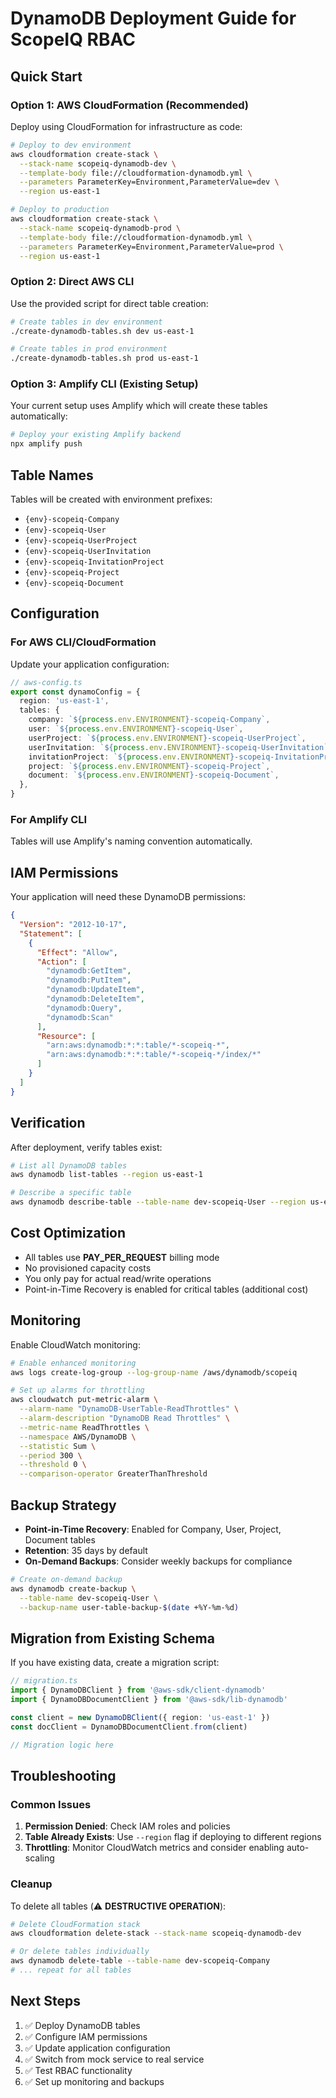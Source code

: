 # DynamoDB Deployment Guide for ScopeIQ RBAC

## Quick Start

### Option 1: AWS CloudFormation (Recommended)

Deploy using CloudFormation for infrastructure as code:

```bash
# Deploy to dev environment
aws cloudformation create-stack \
  --stack-name scopeiq-dynamodb-dev \
  --template-body file://cloudformation-dynamodb.yml \
  --parameters ParameterKey=Environment,ParameterValue=dev \
  --region us-east-1

# Deploy to production
aws cloudformation create-stack \
  --stack-name scopeiq-dynamodb-prod \
  --template-body file://cloudformation-dynamodb.yml \
  --parameters ParameterKey=Environment,ParameterValue=prod \
  --region us-east-1
```

### Option 2: Direct AWS CLI

Use the provided script for direct table creation:

```bash
# Create tables in dev environment
./create-dynamodb-tables.sh dev us-east-1

# Create tables in prod environment
./create-dynamodb-tables.sh prod us-east-1
```

### Option 3: Amplify CLI (Existing Setup)

Your current setup uses Amplify which will create these tables automatically:

```bash
# Deploy your existing Amplify backend
npx amplify push
```

## Table Names

Tables will be created with environment prefixes:

- `{env}-scopeiq-Company`
- `{env}-scopeiq-User`
- `{env}-scopeiq-UserProject`
- `{env}-scopeiq-UserInvitation`
- `{env}-scopeiq-InvitationProject`
- `{env}-scopeiq-Project`
- `{env}-scopeiq-Document`

## Configuration

### For AWS CLI/CloudFormation

Update your application configuration:

```typescript
// aws-config.ts
export const dynamoConfig = {
  region: 'us-east-1',
  tables: {
    company: `${process.env.ENVIRONMENT}-scopeiq-Company`,
    user: `${process.env.ENVIRONMENT}-scopeiq-User`,
    userProject: `${process.env.ENVIRONMENT}-scopeiq-UserProject`,
    userInvitation: `${process.env.ENVIRONMENT}-scopeiq-UserInvitation`,
    invitationProject: `${process.env.ENVIRONMENT}-scopeiq-InvitationProject`,
    project: `${process.env.ENVIRONMENT}-scopeiq-Project`,
    document: `${process.env.ENVIRONMENT}-scopeiq-Document`,
  },
}
```

### For Amplify CLI

Tables will use Amplify's naming convention automatically.

## IAM Permissions

Your application will need these DynamoDB permissions:

```json
{
  "Version": "2012-10-17",
  "Statement": [
    {
      "Effect": "Allow",
      "Action": [
        "dynamodb:GetItem",
        "dynamodb:PutItem",
        "dynamodb:UpdateItem",
        "dynamodb:DeleteItem",
        "dynamodb:Query",
        "dynamodb:Scan"
      ],
      "Resource": [
        "arn:aws:dynamodb:*:*:table/*-scopeiq-*",
        "arn:aws:dynamodb:*:*:table/*-scopeiq-*/index/*"
      ]
    }
  ]
}
```

## Verification

After deployment, verify tables exist:

```bash
# List all DynamoDB tables
aws dynamodb list-tables --region us-east-1

# Describe a specific table
aws dynamodb describe-table --table-name dev-scopeiq-User --region us-east-1
```

## Cost Optimization

- All tables use **PAY_PER_REQUEST** billing mode
- No provisioned capacity costs
- You only pay for actual read/write operations
- Point-in-Time Recovery is enabled for critical tables (additional cost)

## Monitoring

Enable CloudWatch monitoring:

```bash
# Enable enhanced monitoring
aws logs create-log-group --log-group-name /aws/dynamodb/scopeiq

# Set up alarms for throttling
aws cloudwatch put-metric-alarm \
  --alarm-name "DynamoDB-UserTable-ReadThrottles" \
  --alarm-description "DynamoDB Read Throttles" \
  --metric-name ReadThrottles \
  --namespace AWS/DynamoDB \
  --statistic Sum \
  --period 300 \
  --threshold 0 \
  --comparison-operator GreaterThanThreshold
```

## Backup Strategy

- **Point-in-Time Recovery**: Enabled for Company, User, Project, Document tables
- **Retention**: 35 days by default
- **On-Demand Backups**: Consider weekly backups for compliance

```bash
# Create on-demand backup
aws dynamodb create-backup \
  --table-name dev-scopeiq-User \
  --backup-name user-table-backup-$(date +%Y-%m-%d)
```

## Migration from Existing Schema

If you have existing data, create a migration script:

```typescript
// migration.ts
import { DynamoDBClient } from '@aws-sdk/client-dynamodb'
import { DynamoDBDocumentClient } from '@aws-sdk/lib-dynamodb'

const client = new DynamoDBClient({ region: 'us-east-1' })
const docClient = DynamoDBDocumentClient.from(client)

// Migration logic here
```

## Troubleshooting

### Common Issues

1. **Permission Denied**: Check IAM roles and policies
2. **Table Already Exists**: Use `--region` flag if deploying to different regions
3. **Throttling**: Monitor CloudWatch metrics and consider enabling auto-scaling

### Cleanup

To delete all tables (⚠️ **DESTRUCTIVE OPERATION**):

```bash
# Delete CloudFormation stack
aws cloudformation delete-stack --stack-name scopeiq-dynamodb-dev

# Or delete tables individually
aws dynamodb delete-table --table-name dev-scopeiq-Company
# ... repeat for all tables
```

## Next Steps

1. ✅ Deploy DynamoDB tables
2. ✅ Configure IAM permissions
3. ✅ Update application configuration
4. ✅ Switch from mock service to real service
5. ✅ Test RBAC functionality
6. ✅ Set up monitoring and backups
